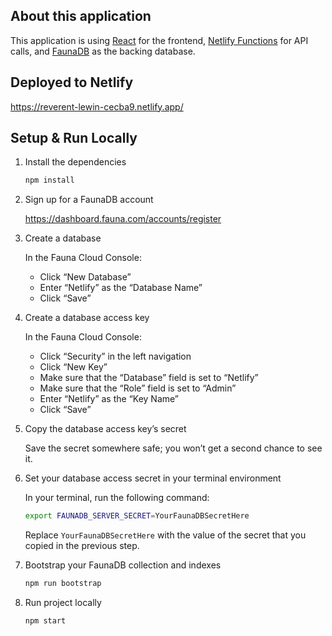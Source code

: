 
## About this application
This application is using [React](https://reactjs.org/) for the frontend, [Netlify Functions](https://www.netlify.com/docs/functions/) for API calls, and [FaunaDB](https://fauna.com/) as the backing database.

## Deployed to Netlify

https://reverent-lewin-cecba9.netlify.app/

## Setup & Run Locally

1. Install the dependencies

    ```bash
    npm install
    ```

2. Sign up for a FaunaDB account

    https://dashboard.fauna.com/accounts/register

3. Create a database

    In the Fauna Cloud Console:
    - Click “New Database”
    - Enter “Netlify” as the “Database Name”
    - Click “Save”

4. Create a database access key

    In the Fauna Cloud Console:
    - Click “Security” in the left navigation
    - Click “New Key”
    - Make sure that the “Database” field is set to “Netlify”
    - Make sure that the “Role” field is set to “Admin”
    - Enter “Netlify” as the “Key Name”
    - Click “Save”

5. Copy the database access key’s secret

    Save the secret somewhere safe; you won’t get a second chance to see it.

6. Set your database access secret in your terminal environment

    In your terminal, run the following command:

    ```bash 
    export FAUNADB_SERVER_SECRET=YourFaunaDBSecretHere
    ```

    Replace `YourFaunaDBSecretHere` with the value of the secret that you copied in the previous step.

7. Bootstrap your FaunaDB collection and indexes

    ```bash
    npm run bootstrap
    ```

8. Run project locally

    ```bash
    npm start
    ```